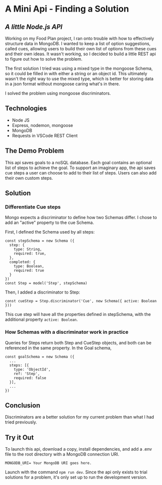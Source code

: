 # A Mini Api - Finding a Solution

## _A little Node.js API_

Working on my Food Plan project, I ran onto trouble with how to effectively structure data in MongoDB. I wanted to keep a list of option suggestions, called cues, allowing users to build their own list of options from these cues and their own ideas. It wasn't working, so I decided to build a little REST api to figure out how to solve the problem.

The first solution I tried was using a mixed type in the mongoose Schema, so it could be filled in with either a string or an object id. This ultimately wasn't the right way to use the mixed type, which is better for storing data in a json format without mongoose caring what's in there.

I solved the problem using mongoose discriminators.

## Technologies
* Node JS
* Express, nodemon, mongoose
* MongoDB
* Requests in VSCode REST Client 

## The Demo Problem

This api saves goals to a noSQL database. Each goal contains an optional list of steps to achieve the goal. To support an imaginary app, the api saves cue steps a user can choose to add to their list of steps. Users can also add their own custom steps.

## Solution

### Differentiate Cue steps

Mongo expects a discriminator to define how two Schemas differ. I chose to add an "active" property to the cue Schema. 

First, I defined the Schema used by all steps:
```
const stepSchema = new Schema ({
  step: {
    type: String,
    required: true,
  },
  completed: {
    type: Boolean,
    required: true
  }
})
const Step = model('Step', stepSchema)
```

Then, I added a discriminator to Step:

```
const cueStep = Step.discriminator('Cue', new Schema({ active: Boolean }))
```

This cue step will have all the properties defined in stepSchema, with the additional property `active: Boolean`. 

### How Schemas with a discriminator work in practice

Queries for Steps return both Step and CueStep objects, and both can be referenced in the same property.  In the Goal schema, 

```
const goalSchema = new Schema ({
  ...
  steps: [{
    type: 'ObjectId',
    ref: 'Step',
    required: false
  }],
  ...
})
```

## Conclusion

Discriminators are a better solution for my current problem than what I had tried previously. 

## Try it Out 

To launch this api, download a copy, install dependencies, and add a .env file to the root directory with a MongoDB connection URI.
```
MONGODB_URI= Your MongoDB URI goes here. 
```
Launch with the command `npm run dev`.  Since the api only exists to trial solutions for a problem, it's only set up to run the development version.
